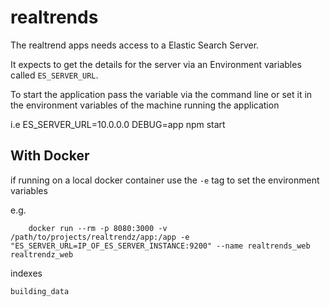 realtrends
==========


The realtrend apps needs access to a Elastic Search Server. 

It expects to get the details for the server via an Environment variables called `ES_SERVER_URL`. 

To start the application pass the variable via the command line or set it in the environment variables of the machine running the application

i.e
            ES_SERVER_URL=10.0.0.0 DEBUG=app npm start

## With Docker

if running on a local docker container use the `-e` tag to set the environment variables

e.g.

        docker run --rm -p 8080:3000 -v /path/to/projects/realtrendz/app:/app -e "ES_SERVER_URL=IP_OF_ES_SERVER_INSTANCE:9200" --name realtrends_web realtrendz_web

	
indexes

	building_data